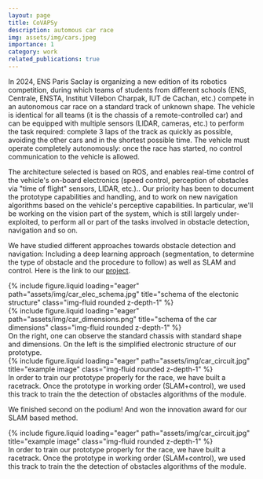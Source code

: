 ```yaml
---
layout: page
title: CoVAPSy
description: automous car race
img: assets/img/cars.jpeg
importance: 1
category: work
related_publications: true
---
```


In 2024, ENS Paris Saclay is organizing a new edition of its robotics competition, during which teams of students from different schools (ENS, Centrale, ENSTA, Institut Villebon Charpak, IUT de Cachan, etc.) compete in an autonomous car race on a standard track of unknown shape. The vehicle is identical for all teams (it is the chassis of a remote-controlled car) and can be equipped with multiple sensors (LIDAR, cameras, etc.) to perform the task required: complete 3 laps of the track as quickly as possible, avoiding the other cars and in the shortest possible time. The vehicle must operate completely autonomously: once the race has started, no control communication to the vehicle is allowed.

The architecture selected is based on ROS, and enables real-time control of the vehicle's on-board electronics (speed control, perception of obstacles via "time of flight" sensors, LIDAR, etc.).. Our priority has been to document the prototype capabilities and handling, and to work on new navigation algorithms based on the vehicle's perceptive capabilities. In particular, we'll be working on the vision part of the system, which is still largely under-exploited, to perform all or part of the tasks involved in obstacle detection, navigation and so on.

We have studied different approaches towards obstacle detection and navigation: Including a deep learning approach (segmentation, to determine the type of obstacle and the procedure to follow) as well as SLAM and control. Here is the link to our <a href="https://github.com/SU-Bolides/Course_2024">project</a>.

<div class="row">
    <div class="col-sm mt-3 mt-md-0">
        {% include figure.liquid loading="eager" path="assets/img/car_elec_schema.jpg" title="schema of the electonic structure" class="img-fluid rounded z-depth-1" %}
    </div>
    <div class="col-sm mt-3 mt-md-0">
        {% include figure.liquid loading="eager" path="assets/img/car_dimensions.png" title="schema of the car dimensions" class="img-fluid rounded z-depth-1" %}
    </div>
</div>
<div class="caption">
    On the right, one can observe the standard chassis with standard shape and dimensions. On the left is the simplified electronic structure of our prototype.
</div>

<div class="row">
    <div class="col-sm mt-3 mt-md-0">
        {% include figure.liquid loading="eager" path="assets/img/car_circuit.jpg" title="example image" class="img-fluid rounded z-depth-1" %}
    </div>
</div>
<div class="caption">
    In order to train our prototype properly for the race, we have built a racetrack. Once the prototype in working order (SLAM+control), we used this track to train the the detection of obstacles algorithms of the module.
</div>



We finished second on the podium! And won the innovation award for our SLAM based method.

<div class="row">
    <div class="col-sm mt-3 mt-md-0">
        {% include figure.liquid loading="eager" path="assets/img/car_circuit.jpg" title="example image" class="img-fluid rounded z-depth-1" %}
    </div>
</div>
<div class="caption">
    In order to train our prototype properly for the race, we have built a racetrack. Once the prototype in working order (SLAM+control), we used this track to train the the detection of obstacles algorithms of the module.
</div>




